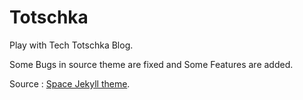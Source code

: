 # Totschka

Play with Tech Totschka Blog.

Some Bugs in source theme are fixed and Some Features are added.

Source : [Space Jekyll theme](https://github.com/victorvoid/space-jekyll-template).
